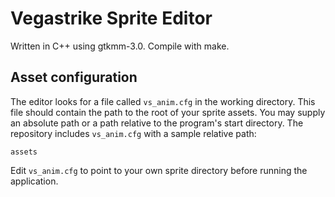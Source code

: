 # Vegastrike Sprite Editor
Written in C++ using gtkmm-3.0.
Compile with make.

## Asset configuration
The editor looks for a file called `vs_anim.cfg` in the working directory. This
file should contain the path to the root of your sprite assets. You may supply
an absolute path or a path relative to the program's start directory. The
repository includes `vs_anim.cfg` with a sample relative path:

```
assets
```

Edit `vs_anim.cfg` to point to your own sprite directory before running the
application.
